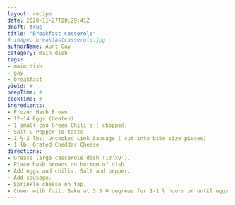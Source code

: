```yaml
--- 
layout: recipe 
date: 2020-11-27T20:29:41Z 
draft: true 
title: "Breakfast Casserole" 
# image: breakfastcasserole.jpg 
authorName: Aunt Gay 
category: main dish 
tags: 
- main dish 
- gay 
- breakfast 
yield: # 
prepTime: # 
cookTime: # 
ingredients: 
- Frozen Hash Brown 
- 12-14 Eggs (beaten) 
- 1 small can Green Chili's ( chopped) 
- Salt & Pepper to taste 
- 1 ½-2 lbs. Uncooked Link Sausage ( cut into bite size pieces) 
- 1 lb. Grated Cheddar Cheese 
directions: 
- Grease large casserole dish (13'x9'). 
- Place hash browns on bottom of dish. 
- Add eggs and chilis. Salt and pepper. 
- Add sausage. 
- Sprinkle cheese on top. 
- Cover with foil. Bake at 3 5 0 degrees for 1-1 ½ hours or until eggs are done. 
---
```

